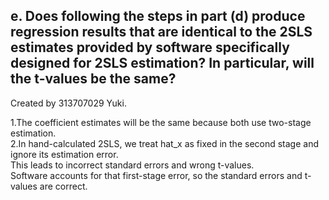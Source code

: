 ##  e. Does following the steps in part (d) produce regression results that are identical to the 2SLS estimates provided by software specifically designed for 2SLS estimation? In particular, will the t-values be the same?
Created by 313707029 Yuki.

1.The coefficient estimates will be the same because both use two-stage estimation.
<br>
2.In hand-calculated 2SLS, we treat hat_x as fixed in the second stage and ignore its estimation error.<br>
  This leads to incorrect standard errors and wrong t-values.<br>
  Software accounts for that first-stage error, so the standard errors and t-values are correct.

